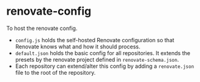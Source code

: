 # renovate-config

To host the renovate config.

- `config.js` holds the self-hosted Renovate configuration so that Renovate knows what and how it should process.
- `default.json` holds the basic config for all repositories. It extends the presets by the renovate project defined in `renovate-schema.json`.
- Each repository can extend/alter this config by adding a `renovate.json` file to the root of the repository.
